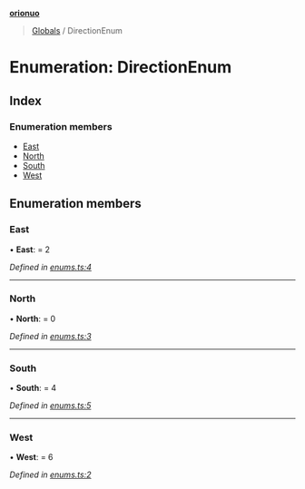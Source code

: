 **[orionuo](../README.md)**

> [Globals](../globals.md) / DirectionEnum

# Enumeration: DirectionEnum

## Index

### Enumeration members

* [East](directionenum.md#east)
* [North](directionenum.md#north)
* [South](directionenum.md#south)
* [West](directionenum.md#west)

## Enumeration members

### East

•  **East**:  = 2

*Defined in [enums.ts:4](https://github.com/msviha/orionuo/blob/a854133/src/enums.ts#L4)*

___

### North

•  **North**:  = 0

*Defined in [enums.ts:3](https://github.com/msviha/orionuo/blob/a854133/src/enums.ts#L3)*

___

### South

•  **South**:  = 4

*Defined in [enums.ts:5](https://github.com/msviha/orionuo/blob/a854133/src/enums.ts#L5)*

___

### West

•  **West**:  = 6

*Defined in [enums.ts:2](https://github.com/msviha/orionuo/blob/a854133/src/enums.ts#L2)*

